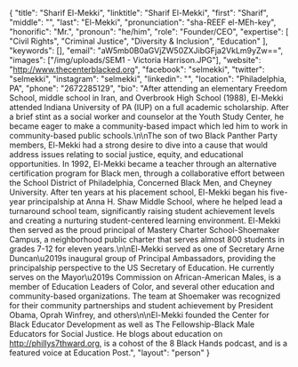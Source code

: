 {
  "title": "Sharif El-Mekki",
  "linktitle": "Sharif El-Mekki",
  "first": "Sharif",
  "middle": "",
  "last": "El-Mekki",
  "pronunciation": "sha-REEF el-MEh-key",
  "honorific": "Mr.",
  "pronoun": "he/him",
  "role": "Founder/CEO",
  "expertise": [
    "Civil Rights",
    "Criminal Justice",
    "Diversity & Inclusion",
    "Education"
  ],
  "keywords": [],
  "email": "aW5mb0B0aGVjZW50ZXJibGFja2VkLm9yZw==",
  "images": ["/img/uploads/SEM1 - Victoria Harrison.JPG"],
  "website": "http://www.thecenterblacked.org",
  "facebook": "selmekki",
  "twitter": "selmekki",
  "instagram": "selmekki",
  "linkedin": "",
  "location": "Philadelphia, PA",
  "phone": "2672285129",
  "bio": "After attending an elementary Freedom School, middle school in Iran, and Overbrook High School (1988), El-Mekki attended Indiana University of PA (IUP) on a full academic scholarship. After a brief stint as a social worker and counselor at the Youth Study Center, he became eager to make a community-based impact which led him to work in community-based public schools.\n\nThe son of two Black Panther Party members, El-Mekki had a strong desire to dive into a cause that would address issues relating to social justice, equity, and educational opportunities. In 1992, El-Mekki became a teacher through an alternative certification program for Black men, through a collaborative effort between the School District of Philadelphia, Concerned Black Men, and Cheyney University. After ten years at his placement school, El-Mekki began his five-year principalship at Anna H. Shaw Middle School, where he helped lead a turnaround school team, significantly raising student achievement levels and creating a nurturing student-centered learning environment. El-Mekki then served as the proud principal of Mastery Charter School-Shoemaker Campus, a neighborhood public charter that serves almost 800 students in grades 7-12 for eleven years.\n\nEl-Mekki served as one of Secretary Arne Duncan\u2019s inaugural group of Principal Ambassadors, providing the principalship perspective to the US Secretary of Education. He currently serves on the Mayor\u2019s Commission on African-American Males, is a member of Education Leaders of Color, and several other education and community-based organizations. The team at Shoemaker was recognized for their community partnerships and student achievement by President Obama, Oprah Winfrey, and others\n\nEl-Mekki founded the Center for Black Educator Development as well as The Fellowship-Black Male Educators for Social Justice. He blogs about education on http://phillys7thward.org, is a cohost of the 8 Black Hands podcast, and is a featured voice at Education Post.",
  "layout": "person"
}
